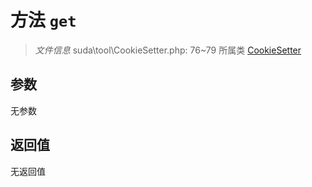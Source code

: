 # 方法 `get`

> *文件信息* suda\tool\CookieSetter.php: 76~79
> 所属类 [CookieSetter](../CookieSetter.md)




## 参数


无参数


## 返回值

无返回值
